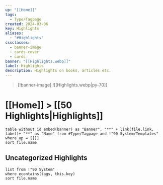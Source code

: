 ```yaml
---
up: "[[Home]]"
tags:
  - Type/Tagpage
created: 2024-03-06
key: Highlights
aliases:
  - "#Highlights"
cssclasses:
  - banner-image
  - cards-cover
  - cards
banner: "[[Highlights.webp]]"
label: Highlights
description: Highlights on books, articles etc.
---
```

> [!banner-image] ![[Highlights.webp|py-70]]
# [[Home]] > [[50 Highlights|Highlights]] 
```dataview
table without id embed(banner) as "Banner", "**" + link(file.link, label)+ "**" as "Name" from #Type/Tagpage and !"90 System/Templates" 
where up = [[]]
sort file.name
```

## Uncategorized Highlights
```dataview
list from !"90 System"
where econtains(tags, this.key)
sort file.name
```
